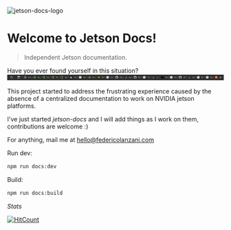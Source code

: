 ![jetson-docs-logo](https://github.com/lanzani/jetson-docs/assets/15637306/3f0224ec-4320-4fa2-8d60-2a508d0c9a7b)

# Welcome to Jetson Docs!

> Independent Jetson documentation.

Have you ever found yourself in this situation?
![tabs](./docs/images/tabs.png)

This project started to address the frustrating experience caused by the absence of a centralized documentation to work on NVIDIA jetson platforms.

I've just started _jetson-docs_ and I will add things as I work on them, contributions are welcome :)

For anything, mail me at [hello@federicolanzani.com](mailto:hello@federicolanzani.com)


Run dev:
```bash
npm run docs:dev
```

Build:
```bash
npm run docs:build
```

_Stats_

[![HitCount](https://hits.dwyl.com/lanzani/jetson-docs.svg?style=flat-square)](http://hits.dwyl.com/lanzani/jetson-docs)
